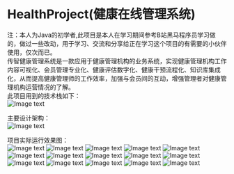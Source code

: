 # HealthProject(健康在线管理系统)
注：本人为Java的初学者,此项目是本人在学习期间参考B站黑马程序员学习做的，做过一些改动，用于学习、交流和分享给正在学习这个项目的有需要的小伙伴使用，仅次而已。<br>
    传智健康管理系统是一款应用于健康管理机构的业务系统，实现健康管理机构工作内容可视化、会员管理专业化、健康评估数字化、健康干预流程化、知识库集成化，从而提高健康管理师的工作效率，加强与会员间的互动，增强管理者对健康管理机构运营情况的了解。<br>
此项目用到的技术栈如下：<br>
![Image text](https://github.com/ChenSingPeng/HealthProject/assets/105356759/db517721-7944-4452-bf91-c9372b68a4d9)

主要设计架构：<br>
![Image text](https://github.com/ChenSingPeng/HealthProject/assets/105356759/503812cf-a72e-4047-a747-d53246075b69)

项目实际运行效果图：<br>
![Image text](https://github.com/ChenSingPeng/HealthProject/assets/105356759/4d731cd5-c631-4267-b3f5-96501b8e2ba1)
![Image text](https://github.com/ChenSingPeng/HealthProject/assets/105356759/c6e3e499-1724-43f1-bf3a-2426be418f0e)
![Image text](https://github.com/ChenSingPeng/HealthProject/assets/105356759/d31d7dc1-5012-4abc-a7a3-333f31068e2e)
![Image text](https://github.com/ChenSingPeng/HealthProject/assets/105356759/7c870379-2184-40be-be4f-18429e7b4a9d)
![Image text](https://github.com/ChenSingPeng/HealthProject/assets/105356759/73779e57-d004-4260-827d-30f465376193)
![Image text](https://github.com/ChenSingPeng/HealthProject/assets/105356759/7d9ef5bd-c906-4235-9f8f-a9fc653bfcb0)
![Image text](https://github.com/ChenSingPeng/HealthProject/assets/105356759/b1055e32-b76f-4872-9584-1b45968a8af2)
![Image text](https://github.com/ChenSingPeng/HealthProject/assets/105356759/e926da44-c3c3-46e8-8899-cc07d2049a00)
![Image text](https://github.com/ChenSingPeng/HealthProject/assets/105356759/cb39e797-95d6-4689-a819-aa76406042b8)
![Image text](https://github.com/ChenSingPeng/HealthProject/assets/105356759/60238903-e169-448c-a6af-97265a9def40)
![Image text](https://github.com/ChenSingPeng/HealthProject/assets/105356759/5ec43174-e3fd-4715-849d-8ee999b723a5)
![Image text](https://github.com/ChenSingPeng/HealthProject/assets/105356759/24bb5684-9738-48de-8de3-e071ed2cfb74)
![Image text](https://github.com/ChenSingPeng/HealthProject/assets/105356759/89d024c8-0ab6-4e8d-a927-7db0c2827dce)
![Image text](https://github.com/ChenSingPeng/HealthProject/assets/105356759/7e3c9b15-2b91-4f6e-885c-2bf206799e34)
![Image text](https://github.com/ChenSingPeng/HealthProject/assets/105356759/f56907c1-a51a-499b-bf27-ff74881ca42e)
